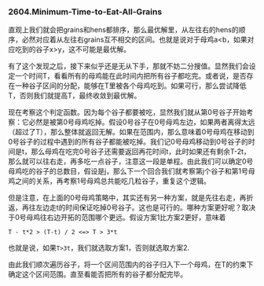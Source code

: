 ### 2604.Minimum-Time-to-Eat-All-Grains

直观上我们就会把grains和hens都排序，那么最优解里，从左往右的hens的顺序，必然对应着从左往右grains互不相交的区间。也就是说对于母鸡a<b，如果对应吃到的谷子x>y，这不可能是最优解。

有了这个发现之后，接下来似乎还是无从下手，那就不妨二分搜值。显然我们会设定一个时间T，看看所有的母鸡能在此时间内把所有谷子都吃完。或者说，是否存在一种谷子区间的分配，能够在T里被各个母鸡吃到。如果可行，那么尝试降低T，否则我们就提高T，最终收敛到最优解。

现在考察这个判定函数。因为每个谷子都要被吃，显然我们就从第0号谷子开始考察：它必然是被第0号母鸡吃掉。假设0号谷子在0号母鸡左边，如果两者离得太远（超过了T），那么整体就返回无解。如果在范围内，那么意味着0号母鸡在移动到0号谷子的过程中遇到的所有谷子都能被吃掉。我们记0号母鸡移动到0号谷子的时间是t，那么母鸡在吃完0号谷子还需要返回再花时间t，此时如果还有剩余T-2t，那么就可以往右走，再多吃一点谷子，注意这一段是单程。由此我们可以确定0号母鸡吃的谷子的总数目，假设是j，那么下一个回合我们就考察第j个谷子和第1号母鸡之间的关系，再考察1号母鸡总共能吃几粒谷子，重复这个逻辑。

但是注意，在上面的0号母鸡策略中，其实还有另一种方案，就是先往右走，再折返，再往左边走t的时间保证吃掉0号谷子。这也是可行的。哪种方案更好呢？取决于0号母鸡往右边开拓的范围哪个更远。假设方案1比方案2更好，意味着
```
T - t*2 > (T-t) / 2 <=> T > 3*t
```
也就是说，如果`T>3t`，我们就选取方案1，否则就选取方案2. 

由此我们顺次遍历谷子，将一个区间范围内的谷子归入下一个母鸡，在T的约束下确定这个区间范围。直至看能否把所有的谷子都分配完毕。
